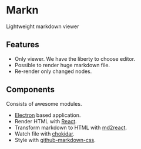 # Markn

Lightweight markdown viewer

## Features

- Only viewer. We have the liberty to choose editor.
- Possible to render huge markdown file.
- Re-render only changed nodes.

## Components

Consists of awesome modules.

- [Electron](http://electron.atom.io/) based application.
- Render HTML with [React](http://facebook.github.io/react/).
- Transform markdown to HTML with [md2react](https://github.com/mizchi/md2react).
- Watch file with [chokidar](https://github.com/paulmillr/chokidar).
- Style with [github-markdown-css](https://github.com/sindresorhus/github-markdown-css).

